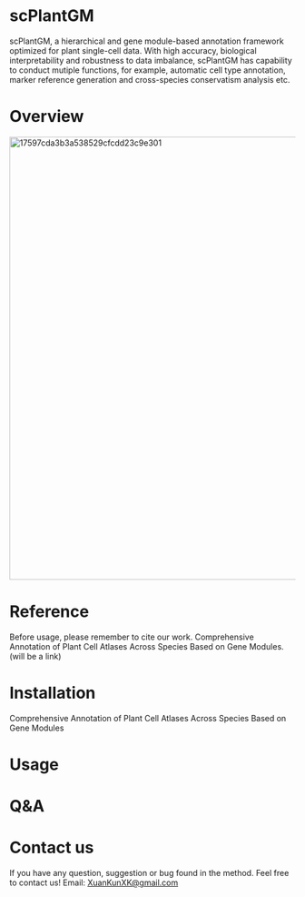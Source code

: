 # scPlantGM
scPlantGM, a hierarchical and gene module-based annotation framework optimized for plant single-cell data. With high accuracy, biological interpretability and robustness to data imbalance, scPlantGM has capability to conduct mutiple functions, for example, automatic cell type annotation, marker reference generation and cross-species conservatism analysis etc.

# Overview
<img width="779" alt="17597cda3b3a538529cfcdd23c9e301" src="https://github.com/user-attachments/assets/d1efd773-230b-4f19-8b43-c1d693b3c084" />

# Reference
Before usage, please remember to cite our work. Comprehensive Annotation of Plant Cell Atlases Across Species Based on Gene Modules.(will be a link)

# Installation
Comprehensive Annotation of Plant Cell Atlases Across Species Based on Gene Modules

# Usage

# Q&A

# Contact us
If you have any question, suggestion or bug found in the method. Feel free to contact us! Email: XuanKunXK@gmail.com
